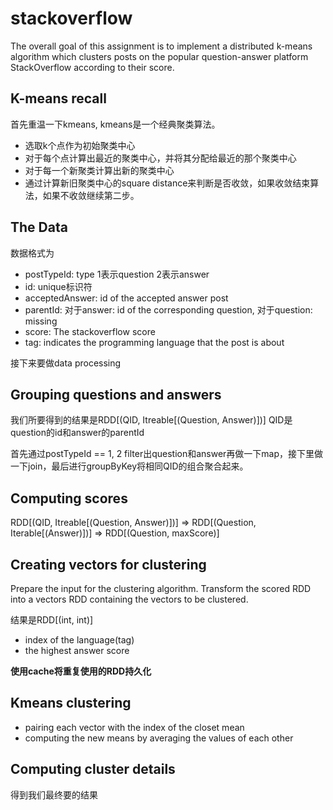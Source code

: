 # stackoverflow

The overall goal of this assignment is to implement a distributed k-means algorithm which clusters posts on the popular question-answer platform StackOverflow according to their score. 

## K-means recall

首先重温一下kmeans, kmeans是一个经典聚类算法。

- 选取k个点作为初始聚类中心
- 对于每个点计算出最近的聚类中心，并将其分配给最近的那个聚类中心
- 对于每一个新聚类计算出新的聚类中心
- 通过计算新旧聚类中心的square distance来判断是否收敛，如果收敛结束算法，如果不收敛继续第二步。

## The Data

数据格式为

- postTypeId: type 1表示question 2表示answer
- id: unique标识符
- acceptedAnswer: id of the accepted answer post
- parentId: 对于answer: id of the corresponding question, 对于question: missing
- score: The stackoverflow score
- tag: indicates the programming language that the post is about

接下来要做data processing

## Grouping questions and answers

我们所要得到的结果是RDD[(QID, Itreable[(Question, Answer)])] QID是question的id和answer的parentId

首先通过postTypeId == 1, 2 filter出question和answer再做一下map，接下里做一下join，最后进行groupByKey将相同QID的组合聚合起来。

## Computing scores

RDD[(QID, Itreable[(Question, Answer)])]  => RDD[(Question, Iterable[(Answer)])]  => RDD[(Question, maxScore)]

## Creating vectors for clustering

Prepare the input for the clustering algorithm. Transform the scored RDD into a vectors RDD containing the vectors to be clustered.

结果是RDD[(int, int)] 

- index of the language(tag)
- the highest answer score

**使用cache将重复使用的RDD持久化**

## Kmeans clustering 

- pairing each vector with the index of the closet mean
- computing the new means by averaging the values of each other

## Computing cluster details

得到我们最终要的结果

